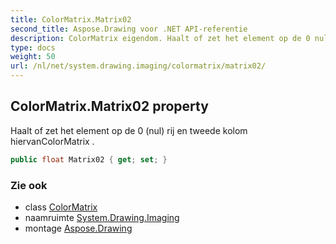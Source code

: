 ```yaml
---
title: ColorMatrix.Matrix02
second_title: Aspose.Drawing voor .NET API-referentie
description: ColorMatrix eigendom. Haalt of zet het element op de 0 nul rij en tweede kolom hiervanColorMatrix .
type: docs
weight: 50
url: /nl/net/system.drawing.imaging/colormatrix/matrix02/
---
```

## ColorMatrix.Matrix02 property

Haalt of zet het element op de 0 (nul) rij en tweede kolom hiervanColorMatrix .

```csharp
public float Matrix02 { get; set; }
```

### Zie ook

* class [ColorMatrix](../)
* naamruimte [System.Drawing.Imaging](../../colormatrix/)
* montage [Aspose.Drawing](../../../)


